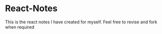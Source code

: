 # React-Notes
This is the react notes I have created for myself. Feel free to revise and fork when required
